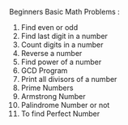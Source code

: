 Beginners Basic Math Problems :

1. Find even  or odd
2. Find last digit in a number
3. Count digits in a number
4. Reverse a number
5. Find power of a number
6. GCD Program
7. Print all divisors of a number
8. Prime Numbers
9. Armstrong Number
10. Palindrome Number or not
11. To find Perfect Number